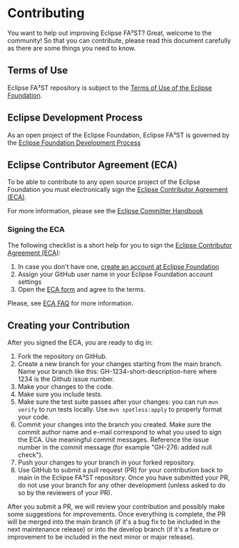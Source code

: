 # Contributing

You want to help out improving Eclipse FA³ST? Great, welcome to the community! So that you can contribute, please read this document carefully as there are some things you need to know.

## Terms of Use

Eclipse FA³ST repository is subject to the [Terms of Use of the Eclipse Foundation](https://www.eclipse.org/legal/termsofuse.php).


## Eclipse Development Process
As an open project of the Eclipse Foundation, Eclipse FA³ST is governed by the [Eclipse Foundation Development Process](https://www.eclipse.org/projects/dev_process/)


## Eclipse Contributor Agreement (ECA)
To be able to contribute to any open source project of the Eclipse Foundation you must electronically sign the [Eclipse Contributor Agreement (ECA)](https://www.eclipse.org/legal/ECA.php).

For more information, please see the [Eclipse Committer Handbook](https://www.eclipse.org/projects/handbook/#resources-commit)

### Signing the ECA
The following checklist is a short help for you to sign the [Eclipse Contributor Agreement (ECA)](https://www.eclipse.org/legal/ECA.php):
1. In case you don't have one, [create an account at Eclipse Foundation](https://accounts.eclipse.org)
2. Assign your GitHub user name in your Eclipse Foundation account settings
3. Open the [ECA form](https://accounts.eclipse.org/user/521935/eca/3.1.0) and agree to the terms.

Please, see [ECA FAQ](https://www.eclipse.org/legal/ecafaq.php) for more information.


## Creating your Contribution

After you signed the ECA, you are ready to dig in:
1. Fork the repository on GitHub.
2. Create a new branch for your changes starting from the main branch. Name your branch like this: GH-1234-short-description-here where 1234 is the Github issue number.
3. Make your changes to the code.
4. Make sure you include tests.
5. Make sure the test suite passes after your changes: you can run `mvn verify` to run tests locally. Use `mvn spotless:apply` to properly format your code.
6. Commit your changes into the branch you created. Make sure the commit author name and e-mail correspond to what you used to sign the ECA. Use meaningful commit messages. Reference the issue number in the commit message (for example "GH-276: added null check").
7. Push your changes to your branch in your forked repository.
8. Use GitHub to submit a pull request (PR) for your contribution back to main in the Eclipse FA³ST repository. Once you have submitted your PR, do not use your branch for any other development (unless asked to do so by the reviewers of your PR).

After you submit a PR, we will review your contribution and possibly make some suggestions for improvements. Once everything is complete, the PR will be merged into the main branch (if it's a bug fix to be included in the next maintenance release) or into the develop branch (if it's a feature or improvement to be included in the next minor or major release).
